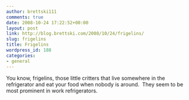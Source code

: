 ```yaml
---
author: brettski111
comments: true
date: 2008-10-24 17:22:52+00:00
layout: post
link: http://blog.brettski.com/2008/10/24/frigelins/
slug: frigelins
title: Frigelins
wordpress_id: 188
categories:
- general
---
```


You know, frigelins, those little critters that live somewhere in the refrigerator and eat your food when nobody is around.  They seem to be most prominent in work refrigerators.
